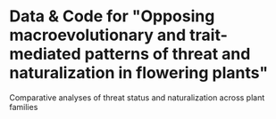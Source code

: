 # Data & Code for "Opposing macroevolutionary and trait-mediated patterns of threat and naturalization in flowering plants"

Comparative analyses of threat status and naturalization across plant families
